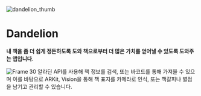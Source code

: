 ![dandelion_thumb](https://user-images.githubusercontent.com/63719961/211231388-be6ec0df-11c0-4545-a1bb-537def8d3547.jpg)
# Dandelion
**내 책을 좀 더 쉽게 정돈하도록 도와 책으로부터 더 많은 가치를 얻어낼 수 있도록 도와주는 앱입니다.**


![Frame 30](https://user-images.githubusercontent.com/63719961/211231535-e65d7d07-cbf9-42fe-9ee5-a0350a2f8fcb.png)
알라딘 API를 사용해 책 정보를 검색, 또는 바코드를 통해 가져올 수 있으며 이를 바탕으로 ARKit, Vision을 통해 책 표지를 카메라로 인식, 또는 책갈피나 별점을 남기고 관리할 수 있습니다.
